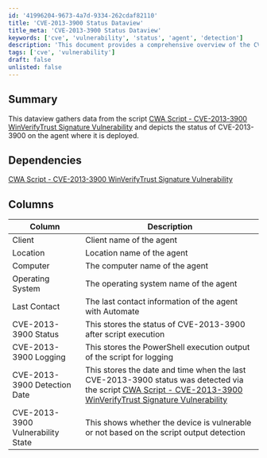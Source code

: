 ```yaml
---
id: '41996204-9673-4a7d-9334-262cdaf82110'
title: 'CVE-2013-3900 Status Dataview'
title_meta: 'CVE-2013-3900 Status Dataview'
keywords: ['cve', 'vulnerability', 'status', 'agent', 'detection']
description: 'This document provides a comprehensive overview of the CVE-2013-3900 status on agents where the associated script is deployed. It details the data gathered, dependencies, and the specific columns that represent various attributes of the agents, including their vulnerability status and detection dates.'
tags: ['cve', 'vulnerability']
draft: false
unlisted: false
---
```


## Summary

This dataview gathers data from the script [CWA Script - CVE-2013-3900 WinVerifyTrust Signature Vulnerability](<../scripts/CVE-2013-3900 WinVerifyTrust Signature Vulnerability.md>) and depicts the status of CVE-2013-3900 on the agent where it is deployed.

## Dependencies

[CWA Script - CVE-2013-3900 WinVerifyTrust Signature Vulnerability](<../scripts/CVE-2013-3900 WinVerifyTrust Signature Vulnerability.md>)

## Columns

| Column                          | Description                                                                                   |
|---------------------------------|-----------------------------------------------------------------------------------------------|
| Client                          | Client name of the agent                                                                      |
| Location                        | Location name of the agent                                                                    |
| Computer                        | The computer name of the agent                                                                |
| Operating System                | The operating system name of the agent                                                        |
| Last Contact                   | The last contact information of the agent with Automate                                       |
| CVE-2013-3900 Status            | This stores the status of CVE-2013-3900 after script execution                               |
| CVE-2013-3900 Logging           | This stores the PowerShell execution output of the script for logging                         |
| CVE-2013-3900 Detection Date    | This stores the date and time when the last CVE-2013-3900 status was detected via the script [CWA Script - CVE-2013-3900 WinVerifyTrust Signature Vulnerability](<../scripts/CVE-2013-3900 WinVerifyTrust Signature Vulnerability.md>) |
| CVE-2013-3900 Vulnerability State | This shows whether the device is vulnerable or not based on the script output detection       |

